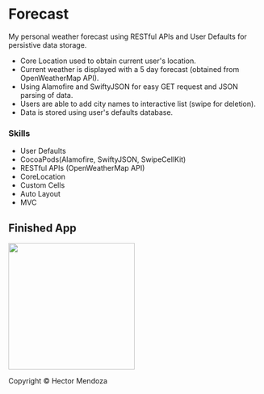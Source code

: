 # Forecast
My personal weather forecast using RESTful APIs and User Defaults for persistive data storage.

- Core Location used to obtain current user's location.
- Current weather is displayed  with a 5 day forecast (obtained from  OpenWeatherMap API).
- Using Alamofire and SwiftyJSON for easy GET request and JSON parsing of data.
- Users are able to add city names to interactive list (swipe for deletion).
- Data is stored using user's defaults database.

### Skills
* User Defaults
* CocoaPods(Alamofire, SwiftyJSON, SwipeCellKit)
* RESTful APIs (OpenWeatherMap API)
* CoreLocation
* Custom Cells
* Auto Layout
* MVC


## Finished App
<img src="cryptotrackr.gif" width="250">

Copyright © Hector Mendoza
